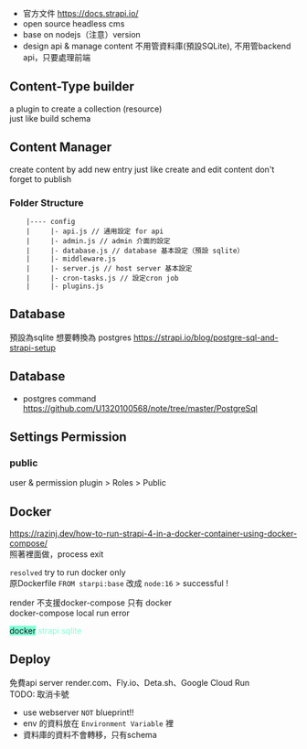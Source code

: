 - 官方文件 https://docs.strapi.io/
- open source headless cms
- base on nodejs（注意）version
- design api & manage content 不用管資料庫(預設SQLite), 不用管backend api，只要處理前端

## Content-Type builder
a plugin to create a collection (resource)  
just like build schema

## Content Manager
create content by add new entry
just like create and edit content
don't forget to publish

### Folder Structure
```
    |---- config
    |     |- api.js // 通用設定 for api
    |     |- admin.js // admin 介面的設定
    |     |- database.js // database 基本設定（預設 sqlite）
    |     |- middleware.js
    |     |- server.js // host server 基本設定
    |     |- cron-tasks.js // 設定cron job
    |     |- plugins.js
```

## Database
預設為sqlite 想要轉換為 postgres  https://strapi.io/blog/postgre-sql-and-strapi-setup
## Database
- postgres command https://github.com/U1320100568/note/tree/master/PostgreSql


## Settings Permission
### public
user & permission plugin > Roles > Public

## Docker
https://razinj.dev/how-to-run-strapi-4-in-a-docker-container-using-docker-compose/  
照著裡面做，process exit  
  
`resolved` try to run docker only  
原Dockerfile `FROM starpi:base` 改成 `node:16`  > successful !
  
render 不支援docker-compose 只有 docker  
docker-compose local run error  

<span style="background-color:aquamarine;">docker</span>
<span style="color:aquamarine;">strapi</span>
<span style="color:aquamarine;">sqlite</span>
  
  

## Deploy 
免費api server render.com、Fly.io、Deta.sh、Google Cloud Run  
TODO: 取消卡號

- use webserver `NOT` blueprint!!
- env 的資料放在 `Environment Variable` 裡
- 資料庫的資料不會轉移，只有schema


